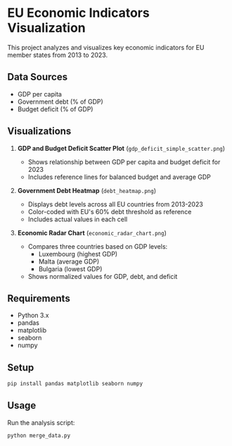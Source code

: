 # EU Economic Indicators Visualization

This project analyzes and visualizes key economic indicators for EU member states from 2013 to 2023.

## Data Sources
- GDP per capita
- Government debt (% of GDP)
- Budget deficit (% of GDP)

## Visualizations
1. **GDP and Budget Deficit Scatter Plot** (`gdp_deficit_simple_scatter.png`)
   - Shows relationship between GDP per capita and budget deficit for 2023
   - Includes reference lines for balanced budget and average GDP

2. **Government Debt Heatmap** (`debt_heatmap.png`)
   - Displays debt levels across all EU countries from 2013-2023
   - Color-coded with EU's 60% debt threshold as reference
   - Includes actual values in each cell

3. **Economic Radar Chart** (`economic_radar_chart.png`)
   - Compares three countries based on GDP levels:
     - Luxembourg (highest GDP)
     - Malta (average GDP)
     - Bulgaria (lowest GDP)
   - Shows normalized values for GDP, debt, and deficit

## Requirements
- Python 3.x
- pandas
- matplotlib
- seaborn
- numpy

## Setup
```bash
pip install pandas matplotlib seaborn numpy
```

## Usage
Run the analysis script:
```bash
python merge_data.py
``` 